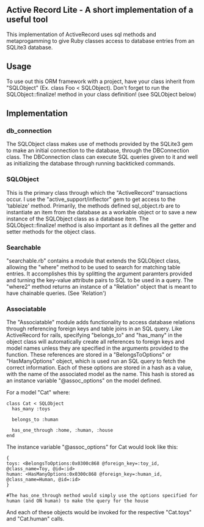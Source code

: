 Active Record Lite - A short implementation of a useful tool
-----
This implementation of ActiveRecord uses sql methods and metaprogamming to give Ruby classes access to database entries from an SQLite3 database.

## Usage
To use out this ORM framework with a project, have your class inherit from "SQLObject" (Ex. class Foo < SQLObject). Don't forget to run the SQLObject::finalize!
method in your class definition! (see SQLObject below)

## Implementation

### db_connection
The SQLObject class makes use of methods provided by the SQLite3 gem to make an initial connection to the database, through the DBConnection class.
The DBConnection class can execute SQL queries given to it and well as initializing the database through running backticked commands.

### SQLObject
This is the primary class through which the "ActiveRecord" transactions occur. I use the "active_support/inflector" gem to get access to the 'tableize' method.
Primarily, the methods defined sql_object.rb are to instantiate an item from the database as a workable object or to save a new instance of the SQLObject class as
a database item. The SQLObject::finalize! method is also important as it defines all the getter and setter methods for the object class.

### Searchable
"searchable.rb" contains a module that extends the SQLObject class, allowing the "where" method to be used to search for matching table entries. It accomplishes this by
splitting the argument paramters provided and turning the key-value attribute pairs to SQL to be used in a query. The "where2" method returns an instance of a "Relation"
object that is meant to have chainable queries. (See 'Relation')

### Associatable
The "Associatable" module adds functionality to access database relations through referencing foreign keys and table joins in an SQL query. Like ActiveRecord for rails,
specifying "belongs_to" and "has_many" in the object class will automatically create all references to foreign keys and model names unless they are specified in the arguments
provided to the function. These references are stored in a "BelongsToOptions" or "HasManyOptions" object, which is used run an SQL query to fetch the correct information.
Each of these options are stored in a hash as a value, with the name of the associated model as the name. This hash is stored as an instance variable "@assoc_options" on 
the model defined.

For a model "Cat" where:

````
class Cat < SQLObject
  has_many :toys
  
  belongs_to :human
  
  has_one_through :home, :human, :house
end
````

The instance variable "@assoc_options" for Cat would look like this:

````
{
toys: <BelongsToOptions:0x0300c868 @foreign_key=:toy_id, @class_name=Toy, @id=:id>
human: <HasManyOptions:0x0300c868 @foreign_key=:human_id, @class_name=Human, @id=:id>
}

#The has_one_through method would simply use the options specified for human (and ON human) to make the query for the house
````

And each of these objects would be invoked for the respective "Cat.toys" and "Cat.human" calls.

